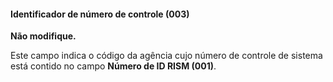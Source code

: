 #### Identificador de número de controle (003)
**Não modifique.**

Este campo indica o código da agência cujo número de controle de sistema está contido no campo **Número de ID RISM (001)**.

